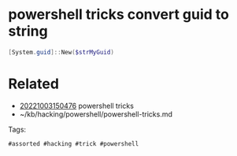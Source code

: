 # powershell tricks convert guid to string
```powershell
[System.guid]::New($strMyGuid)
```

# Related

- [20221003150476](/zet/20221003150476/README.md) powershell tricks
- ~/kb/hacking/powershell/powershell-tricks.md

Tags:

    #assorted #hacking #trick #powershell
